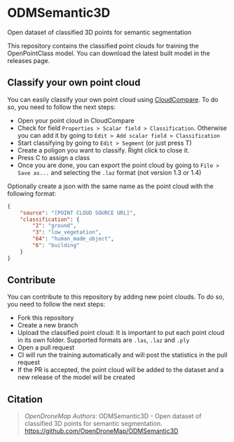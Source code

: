 # ODMSemantic3D
Open dataset of classified 3D points for semantic segmentation

This repository contains the classified point clouds for training the OpenPointClass model. You can download the latest built model in the releases page.

## Classify your own point cloud

You can easily classify your own point cloud using [CloudCompare](https://www.danielgm.net/cc/). To do so, you need to follow the next steps:
- Open your point cloud in CloudCompare
- Check for field `Properties > Scalar field > Classification`. Otherwise you can add it by going to `Edit > Add scalar field > Classification`
- Start classifying by going to `Edit > Segment` (or just press T)
- Create a poligon you want to classify. Right click to close it.
- Press C to assign a class
- Once you are done, you can export the point cloud by going to `File > Save as...` and selecting the `.laz` format (not version 1.3 or 1.4)

Optionally create a json with the same name as the point cloud with the following format:

```json
{
    "source": "[POINT CLOUD SOURCE URL]",
    "classification": {
        "2": "ground",
        "3": "low_vegetation",
        "64": "human_made_object",
        "6": "building"
    }
}
```

## Contribute
You can contribute to this repository by adding new point clouds. To do so, you need to follow the next steps:
- Fork this repository
- Create a new branch
- Upload the classified point cloud: It is important to put each point cloud in its own folder. Supported formats are `.las`, `.laz` and `.ply`
- Open a pull request
- CI will run the training automatically and will post the statistics in the pull request
- If the PR is accepted, the point cloud will be added to the dataset and a new release of the model will be created

## Citation

> *OpenDroneMap Authors*: ODMSemantic3D - Open dataset of classified 3D points for semantic segmentation. <https://github.com/OpenDroneMap/ODMSemantic3D>
